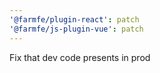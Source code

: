 ```yaml
---
'@farmfe/plugin-react': patch
'@farmfe/js-plugin-vue': patch
---
```


Fix that dev code presents in prod
